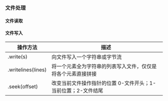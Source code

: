 ### 文件处理
#### 文件读取
#### 文件写入
|操作方法|描述|
|--|--|
|<f>.write(s)|向文件写入一个字符串或字节流|
|<f>.writelines(lines)|将一个元素全为字符串的列表写入文件，仅仅是将各个元素直接拼接|
|<f>.seek(offset)|改变当前文件操作指针的位置 0-文件开头；1-当前位置；2-文件结尾|